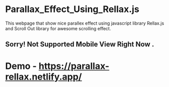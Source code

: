 # Parallax_Effect_Using_Rellax.js
This webpage that show nice parallex effect using javascript library Rellax.js and Scroll Out library for awesome scrolling effect.



## Sorry! Not Supported Mobile View Right Now .



# Demo - https://parallax-rellax.netlify.app/

